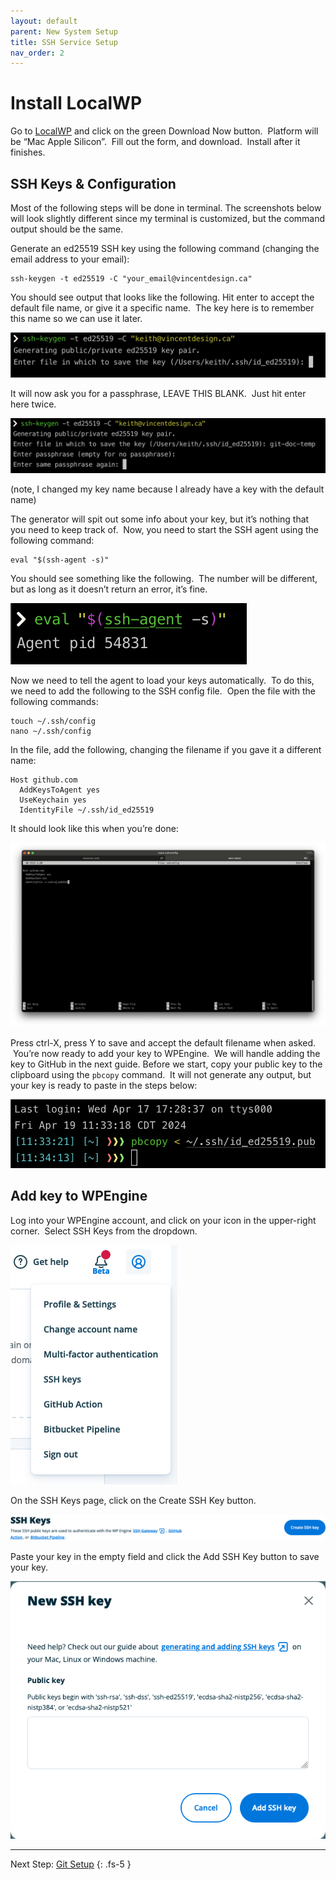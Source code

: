 ```yaml
---
layout: default
parent: New System Setup
title: SSH Service Setup
nav_order: 2
---
```


# Install LocalWP

Go to [LocalWP](https://localwp.com/) and click on the green Download Now button.  Platform will be “Mac Apple Silicon”.  Fill out the form, and download.  Install after it finishes.

## SSH Keys & Configuration

Most of the following steps will be done in terminal. The screenshots below will look slightly different since my terminal is customized, but the command output should be the same.

Generate an ed25519 SSH key using the following command (changing the email address to your email):

```plaintext
ssh-keygen -t ed25519 -C "your_email@vincentdesign.ca"
```

You should see output that looks like the following. Hit enter to accept the default file name, or give it a specific name.  The key here is to remember this name so we can use it later.

![](/images/screenshot_2023-06-20_at_10.20.55_am.png)

It will now ask you for a passphrase, LEAVE THIS BLANK.  Just hit enter here twice.

![](/images/screenshot_2023-06-20_at_10.25.04_am.png)

(note, I changed my key name because I already have a key with the default name)

The generator will spit out some info about your key, but it’s nothing that you need to keep track of.  Now, you need to start the SSH agent using the following command:

```plaintext
eval "$(ssh-agent -s)"
```

You should see something like the following.  The number will be different, but as long as it doesn’t return an error, it’s fine.

![](/images/screenshot_2023-06-20_at_10.30.00_am.png)

Now we need to tell the agent to load your keys automatically.  To do this, we need to add the following to the SSH config file.  Open the file with the following commands:

```plaintext
touch ~/.ssh/config
nano ~/.ssh/config
```

In the file, add the following, changing the filename if you gave it a different name:

```plaintext
Host github.com
  AddKeysToAgent yes
  UseKeychain yes
  IdentityFile ~/.ssh/id_ed25519
```

It should look like this when you’re done:

![](/images/screenshot_2023-06-20_at_10.37.21_am.png)

Press ctrl-X, press Y to save and accept the default filename when asked.  You’re now ready to add your key to WPEngine.  We will handle adding the key to GitHub in the next guide. Before we start, copy your public key to the clipboard using the `pbcopy` command.  It will not generate any output, but your key is ready to paste in the steps below:

![](/images/ssh-key-copy.png)

## Add key to WPEngine

Log into your WPEngine account, and click on your icon in the upper-right corner.  Select SSH Keys from the dropdown.

![](/images/wpengine-ssh-step-1.png)

On the SSH Keys page, click on the Create SSH Key button.

![](/images/wpengine-ssh-step-2.png)

Paste your key in the empty field and click the Add SSH Key button to save your key.

![](/images/wpengine-ssh-step-3.png)

----
Next Step: [Git Setup](/docs/new-system-setup/git-setup)
{: .fs-5 }